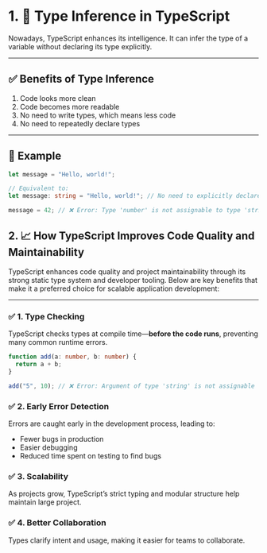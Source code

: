 # 1. 📘 Type Inference in TypeScript

Nowadays, TypeScript enhances its intelligence. It can infer the type of a variable without declaring its type explicitly.

---

## ✅ Benefits of Type Inference

1. Code looks more clean
2. Code becomes more readable
3. No need to write types, which means less code
4. No need to repeatedly declare types

---

## 📌 Example

```ts
let message = "Hello, world!";

// Equivalent to:
let message: string = "Hello, world!"; // No need to explicitly declare type

message = 42; // ❌ Error: Type 'number' is not assignable to type 'string'
```

## 2. 📈 How TypeScript Improves Code Quality and Maintainability

TypeScript enhances code quality and project maintainability through its strong static type system and developer tooling. Below are key benefits that make it a preferred choice for scalable application development:

---

### ✅ 1. Type Checking

TypeScript checks types at compile time—**before the code runs**, preventing many common runtime errors.

```ts
function add(a: number, b: number) {
  return a + b;
}

add("5", 10); // ❌ Error: Argument of type 'string' is not assignable to parameter of type 'number'.
```

### ✅ 2. Early Error Detection

Errors are caught early in the development process, leading to:

- Fewer bugs in production
- Easier debugging
- Reduced time spent on testing to find bugs

### ✅ 3. Scalability

As projects grow, TypeScript’s strict typing and modular structure help maintain large project.

### ✅ 4. Better Collaboration

Types clarify intent and usage, making it easier for teams to collaborate.


